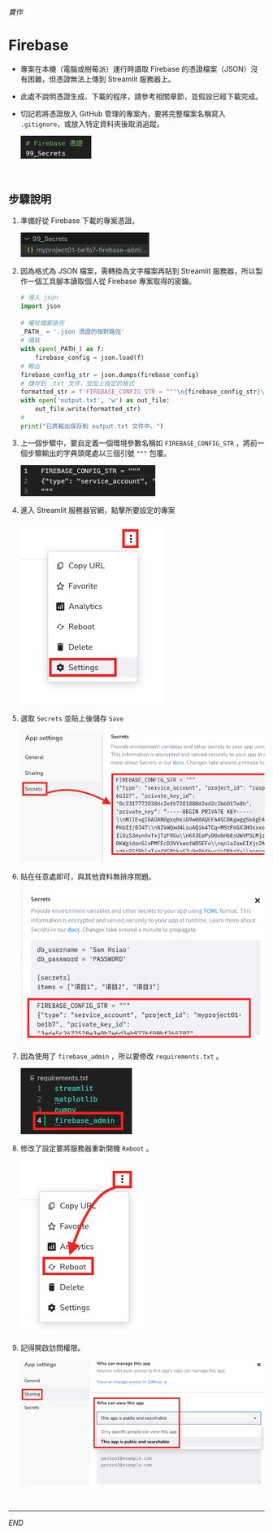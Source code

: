 _實作_

# Firebase
- 專案在本機（電腦或樹莓派）運行時讀取 Firebase 的憑證檔案（JSON）沒有困難，但憑證無法上傳到 Streamlit 服務器上。
- 此處不說明憑證生成、下載的程序，請參考相關章節，並假設已經下載完成。
- 切記若將憑證放入 GitHub 管理的專案內，要將完整檔案名稱寫入 `.gitignore`，或放入特定資料夾後取消追蹤。
  
  ![](images/img_53.png)

</br>

## 步驟說明 

1. 準備好從 Firebase 下載的專案憑證。

   ![](images/img_54.png)
   
2. 因為格式為 JSON 檔案，需轉換為文字檔案再貼到 Streamlit 服務器，所以製作一個工具腳本讀取個人從 Firebase 專案取得的密鑰。

    ```python
    # 導入 json
    import json

    # 權杖檔案路徑
    _PATH_ = '.json 憑證的相對路徑'
    # 讀取
    with open(_PATH_) as f:
        firebase_config = json.load(f)
    # 輸出    
    firebase_config_str = json.dumps(firebase_config)
    # 儲存到 .txt 文件，並加上指定的格式
    formatted_str = f'FIREBASE_CONFIG_STR = """\n{firebase_config_str}\n"""'
    with open('output.txt', 'w') as out_file:
        out_file.write(formatted_str)
    #
    print("已將輸出保存到 output.txt 文件中。")
    ```

4. 上一個步驟中，要自定義一個環境參數名稱如 `FIREBASE_CONFIG_STR` ，將前一個步驟輸出的字典頭尾處以三個引號 `"""` 包覆。

   ![](images/img_55.png)

5. 進入 Streamlit 服務器官網，點擊所要設定的專案

   ![](images/img_56.png)

6. 選取 `Secrets` 並貼上後儲存 `Save`

    ![](images/img_57.png)

7. 貼在任意處即可，與其他資料無排序問題。

   ![](images/img_58.png)

8. 因為使用了 `firebase_admin` ，所以要修改 `requirements.txt` 。

   ![](images/img_59.png)

9. 修改了設定要將服務器重新開機 `Reboot` 。

    ![](images/img_60.png)

10. 記得開啟訪問權限。

    ![](images/img_61.png)

</br>

---

_END_